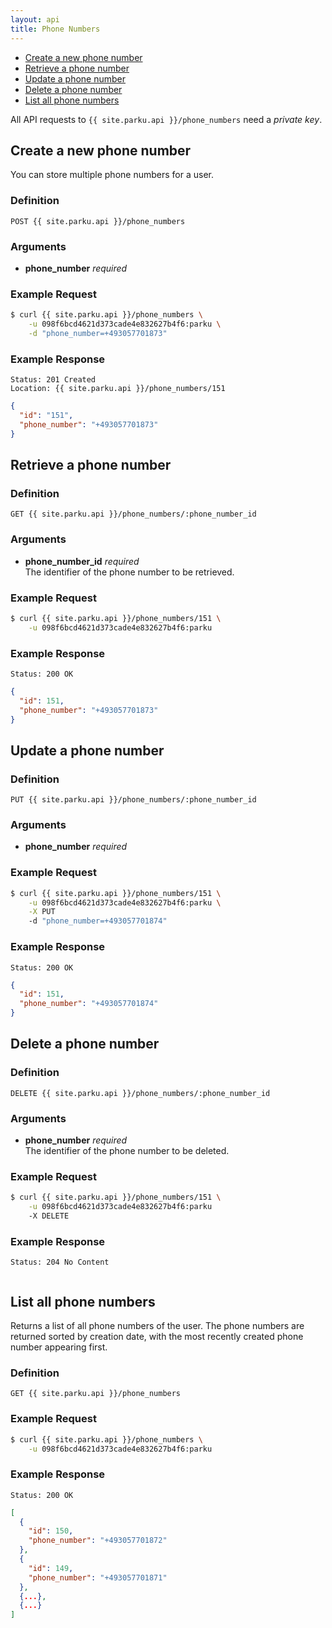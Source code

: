 ```yaml
---
layout: api
title: Phone Numbers
---
```


* [Create a new phone number](#create)
* [Retrieve a phone number](#retrieve)
* [Update a phone number](#update)
* [Delete a phone number](#delete)
* [List all phone numbers](#list)

All API requests to `{{ site.parku.api }}/phone_numbers` need a _private key_.

## <a name="create"></a>Create a new phone number

You can store multiple phone numbers for a user.

### Definition

```nginx
POST {{ site.parku.api }}/phone_numbers
```

### Arguments

* __phone\_number__ _required_<br/>

### Example Request

```sh
$ curl {{ site.parku.api }}/phone_numbers \
    -u 098f6bcd4621d373cade4e832627b4f6:parku \
    -d "phone_number=+493057701873"
```

### Example Response

```nginx
Status: 201 Created
Location: {{ site.parku.api }}/phone_numbers/151
```

```json
{
  "id": "151",
  "phone_number": "+493057701873"
}
```


## <a name="retrieve"></a>Retrieve a phone number

### Definition

```nginx
GET {{ site.parku.api }}/phone_numbers/:phone_number_id
```

### Arguments

* __phone\_number\_id__ _required_<br/>
  The identifier of the phone number to be retrieved.

### Example Request

```sh
$ curl {{ site.parku.api }}/phone_numbers/151 \
    -u 098f6bcd4621d373cade4e832627b4f6:parku
```

### Example Response

```nginx
Status: 200 OK
```

```json
{
  "id": 151,
  "phone_number": "+493057701873"
}
```


## <a name="update"></a>Update a phone number


### Definition

```nginx
PUT {{ site.parku.api }}/phone_numbers/:phone_number_id
```

### Arguments

* __phone\_number__ _required_<br/>

### Example Request

```sh
$ curl {{ site.parku.api }}/phone_numbers/151 \
    -u 098f6bcd4621d373cade4e832627b4f6:parku \
    -X PUT
    -d "phone_number=+493057701874"
```

### Example Response

```nginx
Status: 200 OK
```

```json
{
  "id": 151,
  "phone_number": "+493057701874"
}
```


## <a name="delete"></a>Delete a phone number

### Definition

```nginx
DELETE {{ site.parku.api }}/phone_numbers/:phone_number_id
```

### Arguments

* __phone\_number__ _required_<br/>
  The identifier of the phone number to be deleted.

### Example Request

```sh
$ curl {{ site.parku.api }}/phone_numbers/151 \
    -u 098f6bcd4621d373cade4e832627b4f6:parku
    -X DELETE
```

### Example Response

```nginx
Status: 204 No Content
```

```

```


## <a name="list"></a>List all phone numbers

Returns a list of all phone numbers of the user. The phone numbers are returned sorted by creation date, with the most recently created phone number appearing first.

### Definition

```nginx
GET {{ site.parku.api }}/phone_numbers
```

### Example Request

```sh
$ curl {{ site.parku.api }}/phone_numbers \
    -u 098f6bcd4621d373cade4e832627b4f6:parku
```

### Example Response

```nginx
Status: 200 OK
```

```json
[
  {
    "id": 150,
    "phone_number": "+493057701872"
  },
  {
    "id": 149,
    "phone_number": "+493057701871"
  },
  {...},
  {...}
]
```

